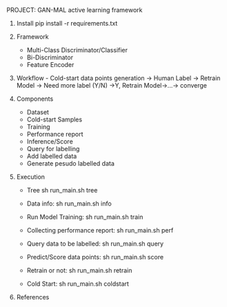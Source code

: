 PROJECT: GAN-MAL active learning framework

1. Install
	pip install -r requirements.txt

2. Framework

	- Multi-Class Discriminator/Classifier 
	- Bi-Discriminator 
	- Feature Encoder 

3. Workflow
        - Cold-start data points generation -> Human Label -> Retrain Model -> Need more label (Y/N) ->Y, Retrain Model->...-> converge 


4. Components

	- Dataset 
    - Cold-start Samples
	- Training
	- Performance report 
	- Inference/Score 
	- Query for labelling 
	- Add labelled data 
	- Generate pesudo labelled data

4. Execution 

	- Tree 
	  sh run_main.sh tree

	- Data info:
	  sh run_main.sh info
	
	- Run Model Training:
	  sh run_main.sh train
	 
	- Collecting performance report:
	  sh run_main.sh perf 

	- Query data to be labelled:
	  sh run_main.sh query

	- Predict/Score data points:
	  sh run_main.sh score

    - Retrain or not:
          sh run_main.sh retrain
    - Cold Start:
          sh run_main.sh coldstart


5. References
    
